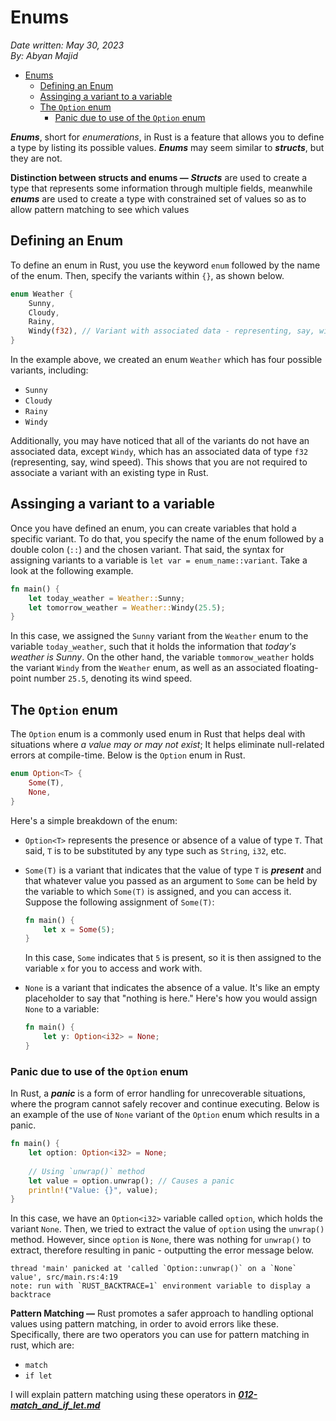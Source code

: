 # Enums

*Date written: May 30, 2023* \
*By: Abyan Majid*

- [Enums](#enums)
  - [Defining an Enum](#defining-an-enum)
  - [Assinging a variant to a variable](#assinging-a-variant-to-a-variable)
  - [The `Option` enum](#the-option-enum)
    - [Panic due to use of the `Option` enum](#panic-due-to-use-of-the-option-enum)

***Enums***, short for *enumerations*, in Rust is a feature that allows you to define a type by listing its possible values. ***Enums*** may seem similar to ***structs***, but they are not. 

**Distinction between structs and enums —** ***Structs*** are used to create a type that represents some information through multiple fields, meanwhile ***enums*** are used to create a type with constrained set of values so as to allow pattern matching to see which values

## Defining an Enum
To define an enum in Rust, you use the keyword `enum` followed by the name of the enum. Then, specify the variants within `{}`, as shown below.
```rust
enum Weather {
    Sunny,
    Cloudy,
    Rainy,
    Windy(f32), // Variant with associated data - representing, say, wind speed.
}
```
In the example above, we created an enum `Weather` which has four possible variants, including:
- `Sunny`
- `Cloudy`
- `Rainy`
- `Windy`

Additionally, you may have noticed that all of the variants do not have an associated data, except `Windy`, which has an associated data of type `f32` (representing, say, wind speed). This shows that you are not required to associate a variant with an existing type in Rust.

## Assinging a variant to a variable
Once you have defined an enum, you can create variables that hold a specific variant. To do that, you specify the name of the enum followed by a double colon (`::`) and the chosen variant. That said, the syntax for assigning variants to a variable is `let var = enum_name::variant`. Take a look at the following example.
```rust
fn main() {
    let today_weather = Weather::Sunny;
    let tomorrow_weather = Weather::Windy(25.5);
}
```

In this case, we assigned the `Sunny` variant from the `Weather` enum to the variable `today_weather`, such that it holds the information that *today's weather is Sunny*. On the other hand, the variable `tommorow_weather` holds the variant `Windy` from the `Weather` enum, as well as an associated floating-point number `25.5`, denoting its wind speed.

## The `Option` enum
The `Option` enum is a commonly used enum in Rust that helps deal with situations where *a value may or may not exist*; It helps eliminate null-related errors at compile-time. Below is the `Option` enum in Rust.
```rust
enum Option<T> {
    Some(T),
    None,
}
```
Here's a simple breakdown of the enum:
- `Option<T>` represents the presence or absence of a value of type `T`. That said, `T` is to be substituted by any type such as `String`, `i32`, etc.
- `Some(T)` is a variant that indicates that the value of type `T` is ***present*** and that whatever value you passed as an argument to `Some` can be held by the variable to which `Some(T)` is assigned, and you can access it. Suppose the following assignment of `Some(T)`:
    ```rust
    fn main() {
        let x = Some(5);
    }
    ```
    In this case, `Some` indicates that `5` is present, so it is then assigned to the variable `x` for you to access and work with.

- `None` is a variant that indicates the absence of a value. It's like an empty placeholder to say that "nothing is here." Here's how you would assign `None` to a variable:
    ```rust
    fn main() {
        let y: Option<i32> = None;
    }
    ```

### Panic due to use of the `Option` enum
In Rust, a ***panic*** is a form of error handling for unrecoverable situations, where the program cannot safely recover and continue executing. Below is an example of the use of `None` variant of the `Option` enum which results in a panic.

```rust
fn main() {
    let option: Option<i32> = None;
    
    // Using `unwrap()` method
    let value = option.unwrap(); // Causes a panic
    println!("Value: {}", value);
}
```

In this case, we have an `Option<i32>` variable called `option`, which holds the variant `None`. Then, we tried to extract the value of `option` using the `unwrap()` method. However, since `option` is `None`, there was nothing for `unwrap()` to extract, therefore resulting in panic - outputting the error message below.

```
thread 'main' panicked at 'called `Option::unwrap()` on a `None` value', src/main.rs:4:19
note: run with `RUST_BACKTRACE=1` environment variable to display a backtrace
```

**Pattern Matching —** Rust promotes a safer approach to handling optional values using pattern matching, in order to avoid errors like these. Specifically, there are two operators you can use for pattern matching in rust, which are:
- `match`
- `if let`

I will explain pattern matching using these operators in <a href="https://github.com/abyanmajid/study-notes/blob/main/notes_self_study/rust/012-match_and_if_let.md">***012-match_and_if_let.md***</a>